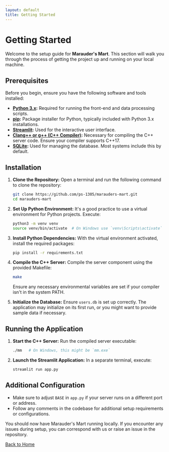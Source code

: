 ```yaml
---
layout: default
title: Getting Started
---
```


# Getting Started

Welcome to the setup guide for **Marauder's Mart**. This section will walk you through the process of getting the project up and running on your local machine.

## Prerequisites

Before you begin, ensure you have the following software and tools installed:

- **[Python 3.x](https://www.python.org/downloads/):** Required for running the front-end and data processing scripts.
- **[pip](https://pip.pypa.io/en/stable/installation/):** Package installer for Python, typically included with Python 3.x installations.
- **[Streamlit](https://streamlit.io/):** Used for the interactive user interface.
- **[Clang++ or g++ (C++ Compiler)](https://clang.llvm.org/get_started.html):** Necessary for compiling the C++ server code. Ensure your compiler supports C++17.
- **[SQLite](https://sqlite.org/download.html):** Used for managing the database. Most systems include this by default.

## Installation

1. **Clone the Repository:**
   Open a terminal and run the following command to clone the repository:
   ```sh
   git clone https://github.com/ps-1305/marauders-mart.git
   cd marauders-mart
   ```

2. **Set Up Python Environment:**
   It's a good practice to use a virtual environment for Python projects. Execute:
   ```sh
   python3 -m venv venv
   source venv/bin/activate  # On Windows use `venv\Scripts\activate`
   ```

3. **Install Python Dependencies:**
   With the virtual environment activated, install the required packages:
   ```sh
   pip install -r requirements.txt
   ```

4. **Compile the C++ Server:**
   Compile the server component using the provided Makefile:
   ```sh
   make
   ```
   Ensure any necessary environmental variables are set if your compiler isn't in the system PATH.

5. **Initialize the Database:**
   Ensure `users.db` is set up correctly. The application may initialize on its first run, or you might want to provide sample data if necessary.

## Running the Application

1. **Start the C++ Server:**
   Run the compiled server executable:
   ```sh
   ./mm   # On Windows, this might be `mm.exe`
   ```

2. **Launch the Streamlit Application:**
   In a separate terminal, execute:
   ```sh
   streamlit run app.py
   ```

## Additional Configuration

- Make sure to adjust `BASE` in `app.py` if your server runs on a different port or address.
- Follow any comments in the codebase for additional setup requirements or configurations.

You should now have Marauder's Mart running locally. If you encounter any issues during setup, you can correspond with us or raise an issue in the repository.

[Back to Home](index.md)
